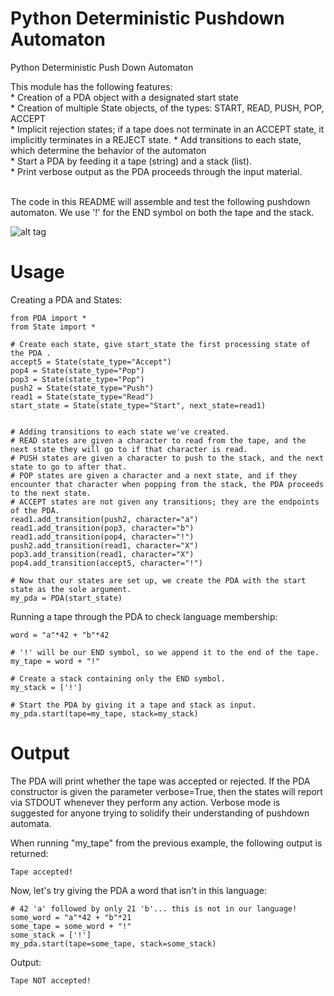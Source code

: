 Python Deterministic Pushdown Automaton
===========

Python Deterministic Push Down Automaton<br>

This module has the following features:<br>
    * Creation of a PDA object with a designated start state<br>
    * Creation of multiple State objects, of the types: START, READ, PUSH, POP, ACCEPT<br>
    * Implicit rejection states; if a tape does not terminate in an ACCEPT state, it implicitly terminates in a REJECT state.
    * Add transitions to each state, which determine the behavior of the automaton<br>
    * Start a PDA by feeding it a tape (string) and a stack (list).<br> 
    * Print verbose output as the PDA proceeds through the input material.
<br><br>

The code in this README will assemble and test the following pushdown automaton.  We use '!' for the END symbol on both the tape and the stack.

![alt tag](http://i.imgur.com/jheP0Zl.png )

Usage
===========

Creating a PDA and States:
    
    from PDA import *
    from State import *
     
    # Create each state, give start_state the first processing state of the PDA .
    accept5 = State(state_type="Accept")
    pop4 = State(state_type="Pop")
    pop3 = State(state_type="Pop")
    push2 = State(state_type="Push")
    read1 = State(state_type="Read")
    start_state = State(state_type="Start", next_state=read1)


    # Adding transitions to each state we've created.
    # READ states are given a character to read from the tape, and the next state they will go to if that character is read.
    # PUSH states are given a character to push to the stack, and the next state to go to after that.
    # POP states are given a character and a next state, and if they encounter that character when popping from the stack, the PDA proceeds to the next state.
    # ACCEPT states are not given any transitions; they are the endpoints of the PDA.
    read1.add_transition(push2, character="a")
    read1.add_transition(pop3, character="b")
    read1.add_transition(pop4, character="!")
    push2.add_transition(read1, character="X")
    pop3.add_transition(read1, character="X")
    pop4.add_transition(accept5, character="!")

    # Now that our states are set up, we create the PDA with the start state as the sole argument.
    my_pda = PDA(start_state)

Running a tape through the PDA to check language membership:


    word = "a"*42 + "b"*42

    # '!' will be our END symbol, so we append it to the end of the tape.
    my_tape = word + "!"

    # Create a stack containing only the END symbol.
    my_stack = ['!']

    # Start the PDA by giving it a tape and stack as input.
    my_pda.start(tape=my_tape, stack=my_stack)

Output
==========
The PDA will print whether the tape was accepted or rejected.  If the PDA constructor is given the parameter verbose=True, then the states will report via STDOUT whenever they perform any action.  Verbose mode is suggested for anyone trying to solidify their understanding of pushdown automata.

When running "my_tape" from the previous example, the following output is returned:


    Tape accepted!

Now, let's try giving the PDA a word that isn't in this language:


    # 42 'a' followed by only 21 'b'... this is not in our language!
    some_word = "a"*42 + "b"*21
    some_tape = some_word + "!"
    some_stack = ['!']
    my_pda.start(tape=some_tape, stack=some_stack)

Output:


    Tape NOT accepted!
